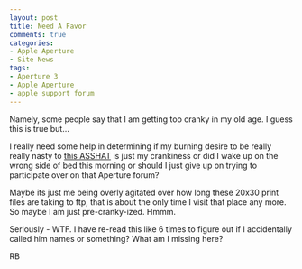 ```yaml
---
layout: post
title: Need A Favor
comments: true
categories:
- Apple Aperture
- Site News
tags:
- Aperture 3
- Apple Aperture
- apple support forum
---
```

Namely, some people say that I am getting too cranky in my old age. I guess this is true but...

I really need some help in determining if my burning desire to be really really nasty to <a href="http://discussions.apple.com/thread.jspa?threadID=2586239&amp;start=0&amp;tstart=0">this ASSHAT</a> is just my crankiness or did I wake up on the wrong side of bed this morning or should I just give up on trying to participate over on that Aperture forum?

Maybe its just me being overly agitated over how long these 20x30 print files are taking to ftp, that is about the only time I visit that place any more. So maybe I am just pre-cranky-ized. Hmmm.

Seriously - WTF. I have re-read this like 6 times to figure out if I accidentally called him names or something? What am I missing here?

RB